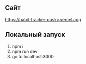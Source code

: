 ## Сайт

https://habit-tracker-dusky.vercel.app

## Локальный запуск

1. npm i
1. npm run dev
1. go to localhost:3000
